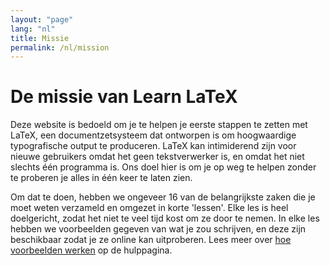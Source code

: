 ```yaml
---
layout: "page"
lang: "nl"
title: Missie
permalink: /nl/mission
---
```


# De missie van Learn LaTeX

Deze website is bedoeld om je te helpen je eerste stappen te zetten met LaTeX, een documentzetsysteem dat ontworpen is om hoogwaardige typografische output te produceren. 
LaTeX kan intimiderend zijn voor nieuwe gebruikers omdat het geen tekstverwerker is, en omdat het niet slechts één programma is. 
Ons doel hier is om je op weg te helpen zonder te proberen je alles in één keer te laten zien.

Om dat te doen, hebben we ongeveer 16 van de belangrijkste zaken die je moet weten verzameld en omgezet in korte 'lessen'. 
Elke les is heel doelgericht, zodat het niet te veel tijd kost om ze door te nemen. 
In elke les hebben we voorbeelden gegeven van wat je zou schrijven, en deze zijn beschikbaar zodat je ze online kan uitproberen. 
Lees meer over [hoe voorbeelden werken](./help#examples) op de hulppagina.
